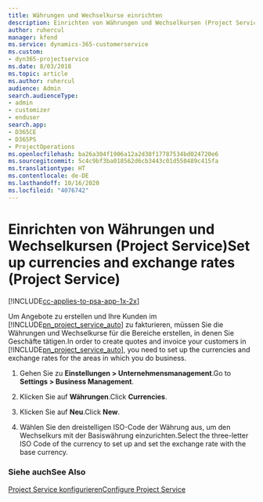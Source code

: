 ```yaml
---
title: Währungen und Wechselkurse einrichten
description: Einrichten von Währungen und Wechselkursen (Project Service)
author: ruhercul
manager: kfend
ms.service: dynamics-365-customerservice
ms.custom:
- dyn365-projectservice
ms.date: 8/03/2018
ms.topic: article
ms.author: ruhercul
audience: Admin
search.audienceType:
- admin
- customizer
- enduser
search.app:
- D365CE
- D365PS
- ProjectOperations
ms.openlocfilehash: ba26a304f1906a12a2d38f17787534bd024720e6
ms.sourcegitcommit: 5c4c9bf3ba018562d6cb3443c01d550489c415fa
ms.translationtype: HT
ms.contentlocale: de-DE
ms.lasthandoff: 10/16/2020
ms.locfileid: "4076742"
---
```

# <a name="set-up-currencies-and-exchange-rates-project-service"></a><span data-ttu-id="70133-103">Einrichten von Währungen und Wechselkursen (Project Service)</span><span class="sxs-lookup"><span data-stu-id="70133-103">Set up currencies and exchange rates (Project Service)</span></span>

[!INCLUDE[cc-applies-to-psa-app-1x-2x](../includes/cc-applies-to-psa-app-1x-2x.md)]

<span data-ttu-id="70133-104">Um Angebote zu erstellen und Ihre Kunden im [!INCLUDE[pn_project_service_auto](../includes/pn-project-service-auto.md)] zu fakturieren, müssen Sie die Währungen und Wechselkurse für die Bereiche erstellen, in denen Sie Geschäfte tätigen.</span><span class="sxs-lookup"><span data-stu-id="70133-104">In order to create quotes and invoice your customers in [!INCLUDE[pn_project_service_auto](../includes/pn-project-service-auto.md)], you need to set up the currencies and exchange rates for the areas in which you do business.</span></span>  
  
1.  <span data-ttu-id="70133-105">Gehen Sie zu **Einstellungen > Unternehmensmanagement**.</span><span class="sxs-lookup"><span data-stu-id="70133-105">Go to **Settings > Business Management**.</span></span>  
  
2.  <span data-ttu-id="70133-106">Klicken Sie auf **Währungen**.</span><span class="sxs-lookup"><span data-stu-id="70133-106">Click **Currencies**.</span></span>  
  
3.  <span data-ttu-id="70133-107">Klicken Sie auf **Neu**.</span><span class="sxs-lookup"><span data-stu-id="70133-107">Click **New**.</span></span>  
  
4.  <span data-ttu-id="70133-108">Wählen Sie den dreistelligen ISO-Code der Währung aus, um den Wechselkurs mit der Basiswährung einzurichten.</span><span class="sxs-lookup"><span data-stu-id="70133-108">Select the three-letter ISO Code of the currency to set up and set the exchange rate with the base currency.</span></span>  
  
### <a name="see-also"></a><span data-ttu-id="70133-109">Siehe auch</span><span class="sxs-lookup"><span data-stu-id="70133-109">See Also</span></span>  
 [<span data-ttu-id="70133-110">Project Service konfigurieren</span><span class="sxs-lookup"><span data-stu-id="70133-110">Configure Project Service</span></span>](../psa/configure.md)
